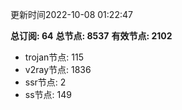 更新时间2022-10-08 01:22:47

**总订阅: 64**
**总节点: 8537**
**有效节点: 2102**
- trojan节点: 115
- v2ray节点: 1836
- ssr节点: 2
- ss节点: 149
